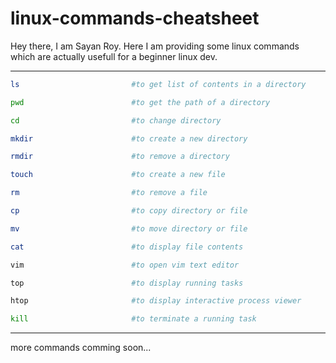 linux-commands-cheatsheet
===============================

Hey there, I am Sayan Roy. Here I am providing some linux commands which are actually usefull for a beginner linux dev.

----
```bash
ls                         #to get list of contents in a directory
```
```bash
pwd                        #to get the path of a directory
```
```bash
cd                         #to change directory
```
```bash
mkdir                      #to create a new directory
```
```bash
rmdir                      #to remove a directory
```
```bash
touch                      #to create a new file
```
```bash
rm                         #to remove a file
```
```bash
cp                         #to copy directory or file
```
```bash
mv                         #to move directory or file
```
```bash
cat                        #to display file contents
```
```bash
vim                        #to open vim text editor
```
```bash
top                        #to display running tasks
```
```bash
htop                       #to display interactive process viewer
```
```bash
kill                       #to terminate a running task
```
----
more commands comming soon...

